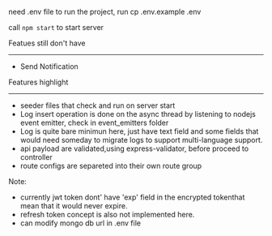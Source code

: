 need .env file to run the project, run
cp .env.example .env


call `npm start` to start server


Featues still don't have
_______________________
- Send Notification

Features highlight
____________________
- seeder files that check and run on server start
- Log insert operation is done on the async thread by listening to nodejs event emitter, check in event_emitters folder
- Log is quite bare minimun here, just have text field and some fields that would need someday to migrate logs to support multi-language support.
- api payload are validated,using express-validator, before proceed to controller
- route configs are separeted into their own route group

Note:
- currently jwt token dont' have 'exp' field in the encrypted tokenthat mean that it would never expire.
- refresh token concept is also not implemented here.
- can modify mongo db url in .env file